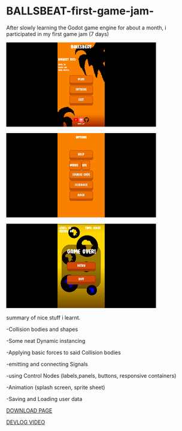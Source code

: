 # BALLSBEAT-first-game-jam-
After slowly learning the Godot game engine for about a month, i participated in my first game jam (7 days)


![alt text](https://github.com/Rocket-007/BALLSBEAT-first-game-jam-/blob/main/screenshot/menu.png "")

![alt text](https://github.com/Rocket-007/BALLSBEAT-first-game-jam-/blob/main/screenshot/options.png "")

![alt text](https://github.com/Rocket-007/BALLSBEAT-first-game-jam-/blob/main/screenshot/gameover.png "")


summary of nice stuff i learnt. 


-Collision bodies and shapes 

-Some neat Dynamic instancing
 
-Applying basic forces to said Collision bodies
 
-emitting and connecting Signals
 
-using Control Nodes (labels,panels, buttons, responsive containers) 

-Animation (splash screen, sprite sheet) 

-Saving and Loading user data 





[DOWNLOAD PAGE](https://rocket-007.itch.io/ballsbeat-first-jam-2022-godot)

[DEVLOG VIDEO](https://m.youtube.com/watch?v=E72rzse0YwY)
